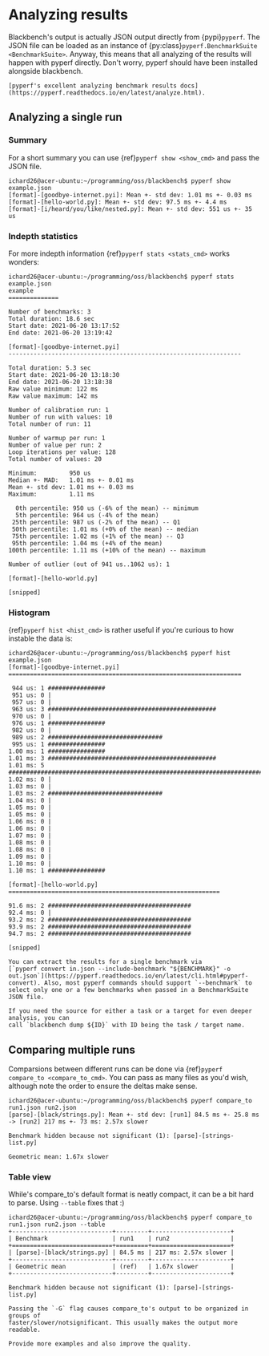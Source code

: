 # Analyzing results

Blackbench's output is actually JSON output directly from {pypi}`pyperf`. The JSON file
can be loaded as an instance of {py:class}`pyperf.BenchmarkSuite <BenchmarkSuite>`.
Anyway, this means that all analyzing of the results will happen with pyperf directly.
Don't worry, pyperf should have been installed alongside blackbench.

```{seealso}
[pyperf's excellent analyzing benchmark results docs](https://pyperf.readthedocs.io/en/latest/analyze.html).
```

## Analyzing a single run

### Summary

For a short summary you can use {ref}`pyperf show <show_cmd>` and pass the JSON file.

```console
ichard26@acer-ubuntu:~/programming/oss/blackbench$ pyperf show example.json
[format]-[goodbye-internet.pyi]: Mean +- std dev: 1.01 ms +- 0.03 ms
[format]-[hello-world.py]: Mean +- std dev: 97.5 ms +- 4.4 ms
[format]-[i/heard/you/like/nested.py]: Mean +- std dev: 551 us +- 35 us
```

### Indepth statistics

For more indepth information {ref}`pyperf stats <stats_cmd>` works wonders:

```console
ichard26@acer-ubuntu:~/programming/oss/blackbench$ pyperf stats example.json
example
==============

Number of benchmarks: 3
Total duration: 18.6 sec
Start date: 2021-06-20 13:17:52
End date: 2021-06-20 13:19:42

[format]-[goodbye-internet.pyi]
-----------------------------------------------------------------

Total duration: 5.3 sec
Start date: 2021-06-20 13:18:30
End date: 2021-06-20 13:18:38
Raw value minimum: 122 ms
Raw value maximum: 142 ms

Number of calibration run: 1
Number of run with values: 10
Total number of run: 11

Number of warmup per run: 1
Number of value per run: 2
Loop iterations per value: 128
Total number of values: 20

Minimum:         950 us
Median +- MAD:   1.01 ms +- 0.01 ms
Mean +- std dev: 1.01 ms +- 0.03 ms
Maximum:         1.11 ms

  0th percentile: 950 us (-6% of the mean) -- minimum
  5th percentile: 964 us (-4% of the mean)
 25th percentile: 987 us (-2% of the mean) -- Q1
 50th percentile: 1.01 ms (+0% of the mean) -- median
 75th percentile: 1.02 ms (+1% of the mean) -- Q3
 95th percentile: 1.04 ms (+4% of the mean)
100th percentile: 1.11 ms (+10% of the mean) -- maximum

Number of outlier (out of 941 us..1062 us): 1

[format]-[hello-world.py]

[snipped]
```

### Histogram

{ref}`pyperf hist <hist_cmd>` is rather useful if you're curious to how instable the
data is:

```console
ichard26@acer-ubuntu:~/programming/oss/blackbench$ pyperf hist example.json
[format]-[goodbye-internet.pyi]
=================================================================

 944 us: 1 ################
 951 us: 0 |
 957 us: 0 |
 963 us: 3 ###############################################
 970 us: 0 |
 976 us: 1 ################
 982 us: 0 |
 989 us: 2 ################################
 995 us: 1 ################
1.00 ms: 1 ################
1.01 ms: 3 ###############################################
1.01 ms: 5 ###############################################################################
1.02 ms: 0 |
1.03 ms: 0 |
1.03 ms: 2 ################################
1.04 ms: 0 |
1.05 ms: 0 |
1.05 ms: 0 |
1.06 ms: 0 |
1.06 ms: 0 |
1.07 ms: 0 |
1.08 ms: 0 |
1.08 ms: 0 |
1.09 ms: 0 |
1.10 ms: 0 |
1.10 ms: 1 ################

[format]-[hello-world.py]
===========================================================

91.6 ms: 2 ########################################
92.4 ms: 0 |
93.2 ms: 2 ########################################
93.9 ms: 2 ########################################
94.7 ms: 2 ########################################

[snipped]
```

```{tip}
You can extract the results for a single benchmark via
[`pyperf convert in.json --include-benchmark "${BENCHMARK}" -o out.json`](https://pyperf.readthedocs.io/en/latest/cli.html#pyperf-convert). Also, most pyperf commands should support `--benchmark` to select only one or a few benchmarks when passed in a BenchmarkSuite JSON file.
```

```{tip}
If you need the source for either a task or a target for even deeper analysis, you can
call `blackbench dump ${ID}` with ID being the task / target name.
```

## Comparing multiple runs

Comparsions between different runs can be done via
{ref}`pyperf compare_to <compare_to_cmd>`. You can pass as many files as you'd wish,
although note the order to ensure the deltas make sense.

```console
ichard26@acer-ubuntu:~/programming/oss/blackbench$ pyperf compare_to run1.json run2.json
[parse]-[black/strings.py]: Mean +- std dev: [run1] 84.5 ms +- 25.8 ms -> [run2] 217 ms +- 73 ms: 2.57x slower

Benchmark hidden because not significant (1): [parse]-[strings-list.py]

Geometric mean: 1.67x slower
```

### Table view

While's compare_to's default format is neatly compact, it can be a bit hard to parse.
Using `--table` fixes that :)

```console
ichard26@acer-ubuntu:~/programming/oss/blackbench$ pyperf compare_to run1.json run2.json --table
+----------------------------+---------+----------------------+
| Benchmark                  | run1    | run2                 |
+============================+=========+======================+
| [parse]-[black/strings.py] | 84.5 ms | 217 ms: 2.57x slower |
+----------------------------+---------+----------------------+
| Geometric mean             | (ref)   | 1.67x slower         |
+----------------------------+---------+----------------------+

Benchmark hidden because not significant (1): [parse]-[strings-list.py]
```

```{tip}
Passing the `-G` flag causes compare_to's output to be organized in groups of
faster/slower/notsignificant. This usually makes the output more readable.
```

```{todo}
Provide more examples and also improve the quality.
```
